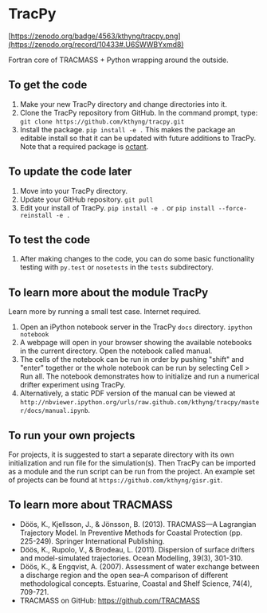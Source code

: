 # TracPy

[https://zenodo.org/badge/4563/kthyng/tracpy.png](https://zenodo.org/record/10433#.U6SWWBYxmd8)

Fortran core of TRACMASS + Python wrapping around the outside.


## To get the code

1. Make your new TracPy directory and change directories into it.
1. Clone the TracPy repository from GitHub. 
In the command prompt, type: 
`git clone https://github.com/kthyng/tracpy.git`
1. Install the package.
`pip install -e .`
This makes the package an editable install so that it can be updated with future additions to TracPy. Note that a required package is [octant](https://github.com/hetland/octant).


## To update the code later

1. Move into your TracPy directory.
1. Update your GitHub repository.
`git pull`
1. Edit your install of TracPy.
`pip install -e .` 
or
`pip install --force-reinstall -e .`


## To test the code

1. After making changes to the code, you can do some basic functionality testing with `py.test` or `nosetests` in the `tests` subdirectory.


## To learn more about the module TracPy

Learn more by running a small test case. Internet required.

1. Open an iPython notebook server in the TracPy `docs` directory.
`ipython notebook`
1. A webpage will open in your browser showing the available notebooks in the current directory. Open the notebook called manual.
1. The cells of the notebook can be run in order by pushing "shift" and "enter" together or the whole notebook can be run by selecting Cell > Run all. The notebook demonstrates how to initialize and run a numerical drifter experiment using TracPy.
1. Alternatively, a static PDF version of the manual can be viewed at `http://nbviewer.ipython.org/urls/raw.github.com/kthyng/tracpy/master/docs/manual.ipynb`.


## To run your own projects

For projects, it is suggested to start a separate directory with its own initialization and run file for the simulation(s). Then TracPy can be imported as a module and the run script can be run from the project. An example set of projects can be found at `https://github.com/kthyng/gisr.git`.


## To learn more about TRACMASS

* Döös, K., Kjellsson, J., & Jönsson, B. (2013). TRACMASS—A Lagrangian Trajectory Model. In Preventive Methods for Coastal Protection (pp. 225-249). Springer International Publishing.
* Döös, K., Rupolo, V., & Brodeau, L. (2011). Dispersion of surface drifters and model-simulated trajectories. Ocean Modelling, 39(3), 301-310.
* Döös, K., & Engqvist, A. (2007). Assessment of water exchange between a discharge region and the open sea–A comparison of different methodological concepts. Estuarine, Coastal and Shelf Science, 74(4), 709-721.
* TRACMASS on GitHub: https://github.com/TRACMASS